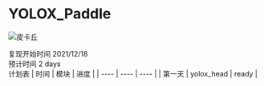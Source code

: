 # YOLOX_Paddle
![皮卡丘](assets/pikachu.jpg)

复现开始时间 2021/12/18  
预计时间 2 days  
计划表
| 时间 | 模块 | 进度 |
| ---- | ---- | ---- |
| 第一天 | yolox_head | ready |
   
